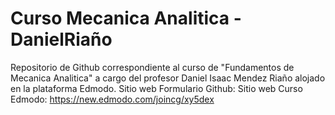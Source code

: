 # Curso Mecanica Analitica - DanielRiaño
Repositorio de Github correspondiente al curso de "Fundamentos de Mecanica Analitica" a cargo del profesor Daniel Isaac Mendez Riaño alojado en la plataforma Edmodo.
Sitio web Formulario Github: 
Sitio web Curso Edmodo: https://new.edmodo.com/joincg/xy5dex
